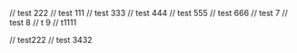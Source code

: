 // test 222
// test 111
// test 333
// test 444
// test 555
// test 666
// test 7
// test 8
// t 9
// t1111


// test222
// test 3432